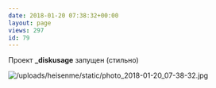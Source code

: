 ```yaml
---
date: 2018-01-20 07:38:32+00:00
layout: page
views: 297
id: 79
---
```


Проект **_diskusage** запущен (стильно)



![/uploads/heisenme/static/photo_2018-01-20_07-38-32.jpg](/uploads/heisenme/static/photo_2018-01-20_07-38-32.jpg)
